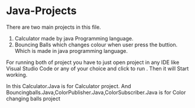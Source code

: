 # Java-Projects

There are two main projects in this file.
1. Calculator made by java Programming language.
2. Bouncing Balls which changes colour when user press the buttion. Which is made in java programming language.

For running both of project you have to just open project in any IDE like Visual Studio Code or any of your choice and click to run . Then it will Start working.

In this Calculator.Java is for Calculator project. And Bouncingballs.Java,ColorPublisher.Java,ColorSubscriber.Java is for Color changing balls project
